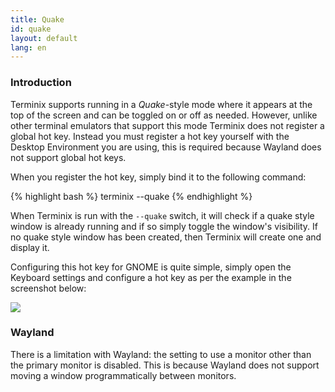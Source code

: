 ```yaml
---
title: Quake
id: quake
layout: default
lang: en
---
```

### Introduction

Terminix supports running in a _Quake_-style mode where it appears at the top of the screen and can be toggled on or off as needed. However, unlike other terminal emulators that support this mode Terminix does not register a global hot key. Instead you must register a hot key yourself with the Desktop Environment you are using, this is required because Wayland does not support global hot keys.

When you register the hot key, simply bind it to the following command:

{% highlight bash %}
terminix --quake
{% endhighlight %}

When Terminix is run with the `--quake` switch, it will check if a quake style window is already running and if so simply toggle the window's visibility. If no quake style window has been created, then Terminix will create one and display it.

Configuring this hot key for GNOME is quite simple, simply open the Keyboard settings and configure a hot key as per the example in the screenshot below:

![]({{site.baseurl}}/assets/images/manual/hotkey.png)

### Wayland

There is a limitation with Wayland: the setting to use a monitor other than the primary monitor is disabled. This is because Wayland does not support moving a window programmatically between monitors.
